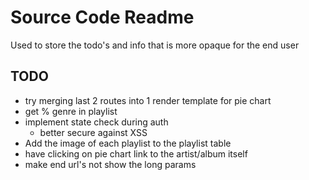 # Source Code Readme

Used to store the todo's and info that is more opaque for the end user

## TODO

* try merging last 2 routes into 1 render template for pie chart
* get % genre in playlist
* implement state check during auth
    * better secure against XSS
* Add the image of each playlist to the playlist table
* have clicking on pie chart link to the artist/album itself
* make end url's not show the long params
